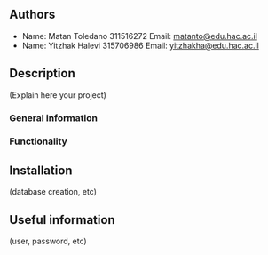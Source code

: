 ## Authors
* Name: Matan Toledano 311516272 Email: matanto@edu.hac.ac.il
* Name: Yitzhak Halevi 315706986 Email: yitzhakha@edu.hac.ac.il

## Description

(Explain here your project)

### General information

### Functionality

## Installation

(database creation, etc)

## Useful information

(user, password, etc)
